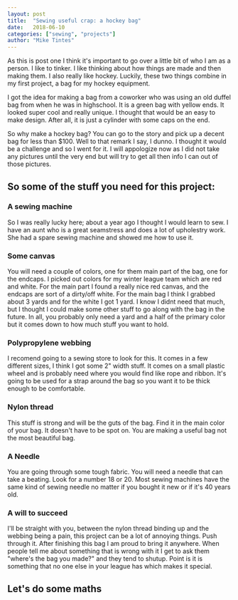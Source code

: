 ```yaml
---
layout: post
title:  "Sewing useful crap: a hockey bag"
date:   2018-06-10
categories: ["sewing", "projects"]
author: "Mike Tintes"
---
```


As this is post one I think it's important to go over a little bit of who I am as a person. I like to tinker. I like thinking about how things are made and then making them. I also really like hockey. Luckily, these two things combine in my first project, a bag for my hockey equipment.

I got the idea for making a bag from a coworker who was using an old duffel bag from when he was in highschool. It is a green bag with yellow ends. It looked super cool and really unique. I thought that would be an easy to make design. After all, it is just a cylinder with some caps on the end. 

So why make a hockey bag? You can go to the story and pick up a decent bag for less than $100. Well to that remark I say, I dunno. I thought it would be a challenge and so I went for it. I will appologize now as I did not take any pictures until the very end but will try to get all then info I can out of those pictures.


## So some of the stuff you need for this project:

### A sewing machine

So I was really lucky here; about a year ago I thought I would learn to sew. I have an aunt who is a great seamstress and does a lot of upholestry work. She had a spare sewing machine and showed me how to use it. 

### Some canvas

You will need a couple of colors, one for them main part of the bag, one for the endcaps. I picked out colors for my winter league team which are red and white. For the main part I found a really nice red canvas, and the endcaps are sort of a dirty/off white. For the main bag I think I grabbed about 3 yards and for the white I got 1 yard. I know I didnt need that much, but I thought I could make some other stuff to go along with the bag in the future. In all, you probably only need a yard and a half of the primary color but it comes down to how much stuff you want to hold. 

### Polypropylene webbing

I recomend going to a sewing store to look for this. It comes in a few different sizes, I think I got some 2" width stuff. It comes on a small plastic wheel and is probably need where you would find like rope and ribbon. It's going to be used for a strap around the bag so you want it to be thick enough to be comfortable.

### Nylon thread

This stuff is strong and will be the guts of the bag. Find it in the main color of your bag. It doesn't have to be spot on. You are making a useful bag not the most beautiful bag.

### A Needle

You are going through some tough fabric. You will need a needle that can take a beating. Look for a number 18 or 20. Most sewing machines have the same kind of sewing needle no matter if you bought it new or if it's 40 years old. 

### A will to succeed

I'll be straight with you, between the nylon thread binding up and the webbing being a pain, this project can be a lot of annoying things. Push through it. After finishing this bag I am proud to bring it anywhere. When people tell me about something that is wrong with it I get to ask them "where's the bag you made?" and they tend to shutup. Point is it is something that no one else in your league has which makes it special.

## Let's do some maths



